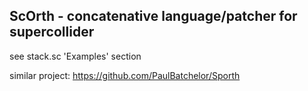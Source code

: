 ## ScOrth - concatenative language/patcher for supercollider

see stack.sc 'Examples' section

similar project: https://github.com/PaulBatchelor/Sporth
